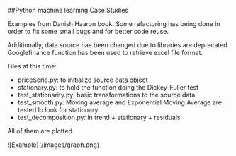 ##Python machine learning Case Studies

Examples from Danish Haaron book. Some refactoring has being done in order to fix some small bugs and for better code reuse.

Additionally, data source has been changed due to libraries are deprecated. Googlefinance function has been used to retrieve excel file format.

Files at this time:
* priceSerie.py: to initialize source data object
* stationary.py: to hold the function doing the Dickey-Fuller test
* test_stationarity.py:  basic transformations to the source data
* test_smooth.py: Moving average and Exponential Moving Average are tested lo look for stationary
* test_decomposition.py: in trend + stationary + residuals

All of them are plotted.

![Example}(/images/graph.png)
